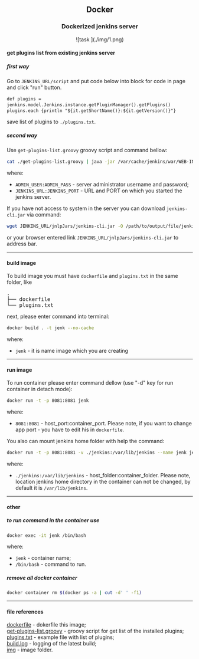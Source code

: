 ## <p style="text-align: center;">Docker</p>

### <p style="text-align: center;">Dockerized jenkins server</p>
<p style="text-align: center;">![task ](./img/1.png)</p>

#### get plugins list from existing jenkins server

##### first way

Go to `JENKINS_URL/script` and put code below into block for code in page and click "run" button.  

```
def plugins = jenkins.model.Jenkins.instance.getPluginManager().getPlugins()
plugins.each {println "${it.getShortName()}:${it.getVersion()}"}
```

save list of plugins to `./plugins.txt`.  

##### second way
Use `get-plugins-list.groovy` groovy script and command bellow:  
```bash
cat ./get-plugins-list.groovy | java -jar /var/cache/jenkins/war/WEB-INF/jenkins-cli.jar -auth ADMIN_USER:ADMIN_PASS -s JENKINS_URL:JENKINS_PORT/ groovy = > ./plugins.txt
```
where:  
-   `ADMIN_USER:ADMIN_PASS` - server administrator username and password;  
-   `JENKINS_URL:JENKINS_PORT` - URL and PORT on which you started the jenkins server.  
  
If you have not access to system in the server you can download `jenkins-cli.jar` via command:  
```bash
wget JENKINS_URL/jnlpJars/jenkins-cli.jar -O /path/to/output/file/jenkins-cli.jar
```
or your browser entered link `JENKINS_URL/jnlpJars/jenkins-cli.jar` to address bar.  

***
#### build image
To build image you must have `dockerfile` and `plugins.txt` in the same folder, like  
<pre>
.
├── dockerfile
└── plugins.txt
</pre>  
next, please enter command into terminal:  
```bash
docker build . -t jenk --no-cache
```
where:  
-   `jenk` - it is name image which you are creating

***
#### run image
To run container please enter command dellow (use "-d" key for run container in detach mode):
```bash
docker run -t -p 8081:8081 jenk
```
where:  
-   `8081:8081` - host_port:container_port. Please note, if you want to change app port - you have to edit his in `dockerfile`.  

You also can mount jenkins home folder with help the command:
```bash
docker run -t -p 8081:8081 -v ./jenkins:/var/lib/jenkins --name jenk jenk
```
where:  
-   `./jenkins:/var/lib/jenkins` - host_folder:container_folder. Please note, location jenkins home directory in the container can not be changed, by default it is `/var/lib/jenkins`.  

***
#### other
##### to run command in the container use
```bash
docker exec -it jenk /bin/bash
```
where:  
-   `jenk` - container name;
-   `/bin/bash` - command to run.

##### remove all docker container
```bash
docker container rm $(docker ps -a | cut -d' ' -f1)
```
***
#### file references
[dockerfile](./dockerfile) - dokerfile this image;  
[get-plugins-list.groovy](./get-plugins-list.groovy) - groovy script for get list of the installed plugins;  
[plugins.txt](./plugins.txt) - example file with list of plugins;  
[build.log](./logs/build.log) - logging of the latest build;  
[img](./img) - image folder.  